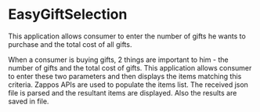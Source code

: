 EasyGiftSelection
=================

This application allows consumer to enter the number of gifts he wants to purchase and the total cost of all gifts.

When a consumer is buying gifts, 2 things are important to him - the number of gifts and the total cost of gifts. This application allows consumer to enter these two parameters and then displays the items matching this criteria. Zappos APIs are used to populate the items list. The received json file is parsed and the resultant items are displayed. Also the results are saved in file.  
